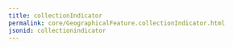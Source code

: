 ```yaml
---
title: collectionIndicator
permalink: core/GeographicalFeature.collectionIndicator.html
jsonid: collectionindicator
---
```

